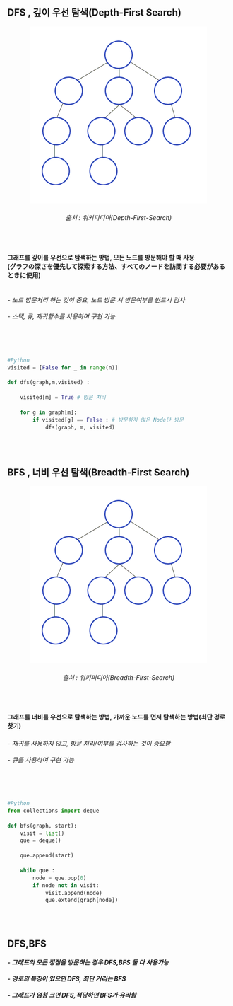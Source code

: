 <h2> DFS , 깊이 우선 탐색(Depth-First Search)</h2>

<div align="center">
<img height="400" src="https://github.com/kimTH65/cs/blob/main/dfs_bfs/Depth-First-Search.gif">
<h6>출처 : 위키피디아(Depth-First-Search)</h6>
</div>

<br>
<h4>그래프를 깊이를 우선으로 탐색하는 방법, 모든 노드를 방문해야 할 때 사용<br>
(グラフの深さを優先して探索する方法、すべてのノードを訪問する必要があるときに使用)<br><br>
</h4>
<h6>
 - 노드 방문처리 하는 것이 중요, 노드 방문 시 방문여부를 반드시 검사
<br><br> - 스택, 큐, 재귀함수를 사용하여 구현 가능
</h6>  
<br>

```python

#Python
visited = [False for _ in range(n)] 

def dfs(graph,m,visited) :
    
    visited[m] = True # 방문 처리

    for g in graph[m]:
        if visited[g] == False : # 방문하지 않은 Node만 방문
            dfs(graph, m, visited)
            
```

<br>
<h2> BFS , 너비 우선 탐색(Breadth-First Search)</h2>
<div align="center">
<img height="400" src="https://github.com/kimTH65/cs/blob/main/dfs_bfs/Breadth-First-Search.gif">
<h6>출처 : 위키피디아(Breadth-First-Search)</h6>
</div>

<br>
<h4>그래프를 너비를 우선으로 탐색하는 방법, 가까운 노드를 먼저 탐색하는 방법(최단 경로 찾기) </h4>
<h6>
 - 재귀를 사용하지 않고, 방문 처리/여부를 검사하는 것이 중요함 
<br><br> - 큐를 사용하여 구현 가능
</h6>           
<br>

```python

#Python
from collections import deque

def bfs(graph, start):
    visit = list()
    que = deque()

    que.append(start)

    while que :
        node = que.pop(0)
        if node not in visit:
            visit.append(node)
            que.extend(graph[node])
    
```

<br>
<h2> DFS,BFS </h2>
<h5> - 그래프의 모든 정점을 방문하는 경우 DFS,BFS 둘 다 사용가능
<br><br> - 경로의 특징이 있으면 DFS, 최단 거리는 BFS
<br><br> - 그래프가 엄청 크면 DFS,적당하면 BFS가 유리함</h5>           
